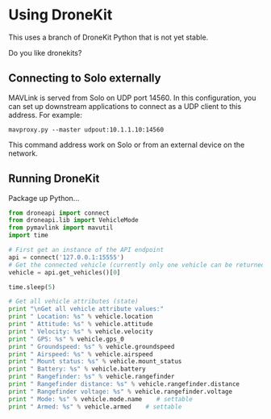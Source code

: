 # Using DroneKit

<aside class="danger">
This uses a branch of DroneKit Python that is not yet stable.
</aside>

Do you like dronekits?

## Connecting to Solo externally

MAVLink is served from Solo on UDP port 14560. In this configuration, you can set up downstream applications to connect as a UDP client to this address. For example:

```
mavproxy.py --master udpout:10.1.1.10:14560
```

This command address work on Solo or from an external device on the network.

## Running DroneKit

Package up Python...

```py
from droneapi import connect
from droneapi.lib import VehicleMode
from pymavlink import mavutil
import time

# First get an instance of the API endpoint
api = connect('127.0.0.1:15555')
# Get the connected vehicle (currently only one vehicle can be returned).
vehicle = api.get_vehicles()[0]

time.sleep(5)

# Get all vehicle attributes (state)
print "\nGet all vehicle attribute values:"
print " Location: %s" % vehicle.location
print " Attitude: %s" % vehicle.attitude
print " Velocity: %s" % vehicle.velocity
print " GPS: %s" % vehicle.gps_0
print " Groundspeed: %s" % vehicle.groundspeed
print " Airspeed: %s" % vehicle.airspeed
print " Mount status: %s" % vehicle.mount_status
print " Battery: %s" % vehicle.battery
print " Rangefinder: %s" % vehicle.rangefinder
print " Rangefinder distance: %s" % vehicle.rangefinder.distance
print " Rangefinder voltage: %s" % vehicle.rangefinder.voltage
print " Mode: %s" % vehicle.mode.name    # settable
print " Armed: %s" % vehicle.armed    # settable
```
